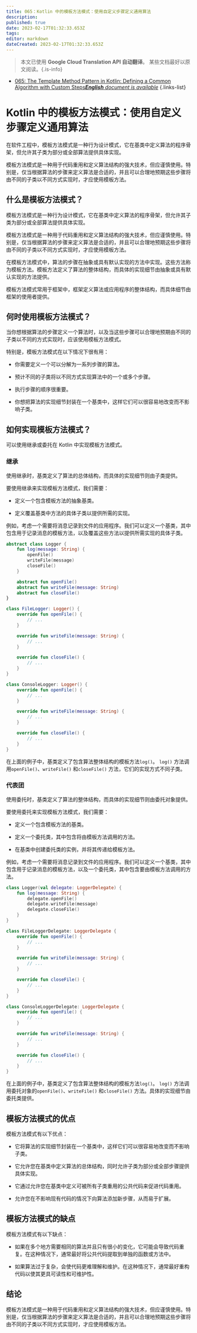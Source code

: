```yaml
---
title: 065：Kotlin 中的模板方法模式：使用自定义步骤定义通用算法
description: 
published: true
date: 2023-02-17T01:32:33.653Z
tags: 
editor: markdown
dateCreated: 2023-02-17T01:32:33.653Z
---
```


> 本文已使用 **Google Cloud Translation API 自动翻译**。
某些文档最好以原文阅读。{.is-info}



- [065: The Template Method Pattern in Kotlin: Defining a Common Algorithm with Custom Steps***English** document is available*](/en/Knowledge-base/Kotlin/Learning/065-the-template-method-pattern-in-kotlin-defining-a-common-algorithm-with-custom-steps)
{.links-list}


# Kotlin 中的模板方法模式：使用自定义步骤定义通用算法

在软件工程中，模板方法模式是一种行为设计模式，它在基类中定义算法的程序骨架，但允许其子类为部分或全部算法提供具体实现。

模板方法模式是一种用于代码重用和定义算法结构的强大技术，但应谨慎使用。特别是，仅当根据算法的步骤来定义算法是合适的，并且可以合理地预期这些步骤将由不同的子类以不同方式实现时，才应使用模板方法。

## 什么是模板方法模式？

模板方法模式是一种行为设计模式，它在基类中定义算法的程序骨架，但允许其子类为部分或全部算法提供具体实现。

模板方法模式是一种用于代码重用和定义算法结构的强大技术，但应谨慎使用。特别是，仅当根据算法的步骤来定义算法是合适的，并且可以合理地预期这些步骤将由不同的子类以不同方式实现时，才应使用模板方法。

在模板方法模式中，算法的步骤在抽象或具有默认实现的方法中实现。这些方法称为模板方法。模板方法定义了算法的整体结构，而具体的实现细节由抽象或具有默认实现的方法提供。

模板方法模式常用于框架中，框架定义算法或应用程序的整体结构，而具体细节由框架的使用者提供。

## 何时使用模板方法模式？

当你想根据算法的步骤定义一个算法时，以及当这些步骤可以合理地预期由不同的子类以不同的方式实现时，应该使用模板方法模式。

特别是，模板方法模式在以下情况下很有用：

* 你需要定义一个可以分解为一系列步骤的算法。

* 预计不同的子类将以不同方式实现算法中的一个或多个步骤。

* 执行步骤的顺序很重要。

* 你想把算法的实现细节封装在一个基类中，这样它们可以很容易地改变而不影响子类。

## 如何实现模板方法模式？

可以使用继承或委托在 Kotlin 中实现模板方法模式。

### 继承

使用继承时，基类定义了算法的总体结构，而具体的实现细节则由子类提供。

要使用继承来实现模板方法模式，我们需要：

* 定义一个包含模板方法的抽象基类。

* 定义覆盖基类中方法的具体子类以提供所需的实现。

例如，考虑一个需要将消息记录到文件的应用程序。我们可以定义一个基类，其中包含用于记录消息的模板方法，以及覆盖这些方法以提供所需实现的具体子类。

```kotlin
abstract class Logger {
    fun log(message: String) {
        openFile()
        writeFile(message)
        closeFile()
    }

    abstract fun openFile()
    abstract fun writeFile(message: String)
    abstract fun closeFile()
}

class FileLogger: Logger() {
    override fun openFile() {
        // ...
    }

    override fun writeFile(message: String) {
        // ...
    }

    override fun closeFile() {
        // ...
    }
}

class ConsoleLogger: Logger() {
    override fun openFile() {
        // ...
    }

    override fun writeFile(message: String) {
        // ...
    }

    override fun closeFile() {
        // ...
    }
}
```

在上面的例子中，基类定义了包含算法整体结构的模板方法```log()```。 ```log()``` 方法调用```openFile()```、```writeFile()``` 和```closeFile()``` 方法，它们的实现方式不同子类。

### 代表团

使用委托时，基类定义了算法的整体结构，而具体的实现细节则由委托对象提供。

要使用委托来实现模板方法模式，我们需要：

* 定义一个包含模板方法的基类。

* 定义一个委托类，其中包含将由模板方法调用的方法。

* 在基类中创建委托类的实例，并将其传递给模板方法。

例如，考虑一个需要将消息记录到文件的应用程序。我们可以定义一个基类，其中包含用于记录消息的模板方法，以及一个委托类，其中包含要由模板方法调用的方法。

```kotlin
class Logger(val delegate: LoggerDelegate) {
    fun log(message: String) {
        delegate.openFile()
        delegate.writeFile(message)
        delegate.closeFile()
    }
}

class FileLoggerDelegate: LoggerDelegate {
    override fun openFile() {
        // ...
    }

    override fun writeFile(message: String) {
        // ...
    }

    override fun closeFile() {
        // ...
    }
}

class ConsoleLoggerDelegate: LoggerDelegate {
    override fun openFile() {
        // ...
    }

    override fun writeFile(message: String) {
        // ...
    }

    override fun closeFile() {
        // ...
    }
}
```

在上面的例子中，基类定义了包含算法整体结构的模板方法```log()```。 ```log()``` 方法调用委托对象的```openFile()```、```writeFile()``` 和```closeFile()``` 方法。具体的实现细节由委托类提供。

## 模板方法模式的优点

模板方法模式有以下优点：

* 它将算法的实现细节封装在一个基类中，这样它们可以很容易地改变而不影响子类。

* 它允许您在基类中定义算法的总体结构，同时允许子类为部分或全部步骤提供具体实现。

* 它通过允许您在基类中定义可被所有子类重用的公共代码来促进代码重用。

* 允许您在不影响现有代码的情况下向算法添加新步骤，从而易于扩展。

## 模板方法模式的缺点

模板方法模式有以下缺点：

* 如果在多个地方需要相同的算法并且只有很小的变化，它可能会导致代码重复。在这种情况下，通常最好将公共代码提取到单独的函数或方法中。

* 如果算法过于复杂，会使代码更难理解和维护。在这种情况下，通常最好重构代码以使其更具可读性和可维护性。

## 结论

模板方法模式是一种用于代码重用和定义算法结构的强大技术，但应谨慎使用。特别是，仅当根据算法的步骤来定义算法是合适的，并且可以合理地预期这些步骤将由不同的子类以不同方式实现时，才应使用模板方法。